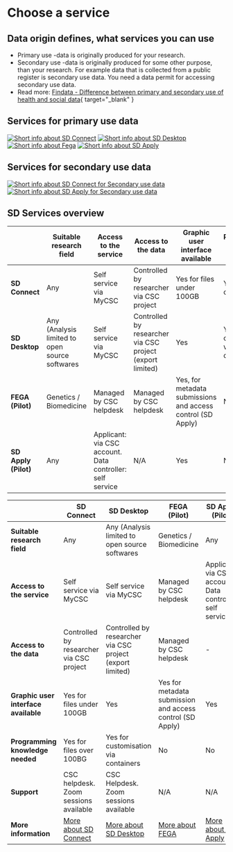 # Choose a service
## Data origin defines, what services you can use
- Primary use -data is originally produced for your research.
- Secondary use -data is originally produced for some other purpose, than your research. For example data that is collected from a public register is secondary use data. You need a data permit for accessing secondary use data.
- Read more: [Findata - Difference between primary and secondary use of health and social data](https://findata.fi/en/faq/what-is-the-difference-between-primary-and-secondary-use-of-health-and-social-data/){ target="_blank" }

## Services for primary use data
[![Short info about SD Connect](./images/introduction/SD_ChooseService_SDConnect.svg 'SD Connect')](sd_connect.md)
[![Short info about SD Desktop](./images/introduction/SD_ChooseService_SDDesktop.svg 'SD Desktop')](sd_desktop.md)
[![Short info about Fega](./images/introduction/SD_ChooseService_Fega.svg 'Fega')]()
[![Short info about SD Apply](./images/introduction/SD_ChooseService_SDApply.svg 'SD Apply')](sd-apply.md)

## Services for secondary use data

[![Short info about SD Connect for Secondary use data](./images/introduction/SD_ChooseService_SDDesktop2.svg 'SD Desktop for secondary use')]()
[![Short info about SD Apply for Secondary use data](./images/introduction/SD_ChooseService_SDApply2.svg 'SD Apply for secondary use')](sd-apply.md)

## SD Services overview

| | Suitable research field | Access to the service | Access to the data | Graphic user interface available | Programming knowledge needed | Support | More information |
|-|-|-|-|-|-|-|-|
| **SD Connect** | Any | Self service via MyCSC | Controlled by researcher via CSC project | Yes for files under 100GB | Yes for files over 100BG | CSC helpdesk. Zoom sessions available | [More about SD Connect](sd_connect.md) |
| **SD Desktop** |  Any (Analysis limited to open source softwares | Self service via MyCSC | Controlled by researcher via CSC project (export limited) | Yes | Yes for customisation via containers | CSC helpdesk. Zoom sessions available | [More about SD Desktop](sd_desktop.md) |
| **FEGA (Pilot)** | Genetics / Biomedicine | Managed by CSC helpdesk | Managed by CSC helpdesk | Yes, for metadata submissions and access control (SD Apply) | No | N/A | [More about FEGA]() |
| **SD Apply (Pilot)** | Any | Applicant: via CSC account. Data controller: self service | N/A | Yes | No | N/A| [More about SD Apply](sd-apply.md) |




|        | SD Connect | SD Desktop | FEGA (Pilot) | SD Apply (Pilot) |
|-|-|-|-|-|
| **Suitable research field** | Any | Any (Analysis limited to open source softwares | Genetics / Biomedicine | Any |
| **Access to the service** | Self service via MyCSC | Self service via MyCSC | Managed by CSC helpdesk | Applicant: via CSC account. Data controller: self service |
| **Access to the data** | Controlled by researcher via CSC project |  Controlled by researcher via CSC project (export limited)  |  Managed by CSC helpdesk | - |
| **Graphic user interface available** | Yes for files under 100GB | Yes | Yes for metadata submission and access control (SD Apply) | Yes |
| **Programming knowledge needed** | Yes for files over 100BG | Yes for customisation via containers | No | No |
| **Support** | CSC helpdesk. Zoom sessions available | CSC Helpdesk. Zoom sessions available | N/A | N/A |
| **More information** | [More about SD Connect](sd_connect.md) | [More about SD Desktop](sd_desktop.md) | [More about FEGA]() | [More about SD Apply](sd-apply.md) |
